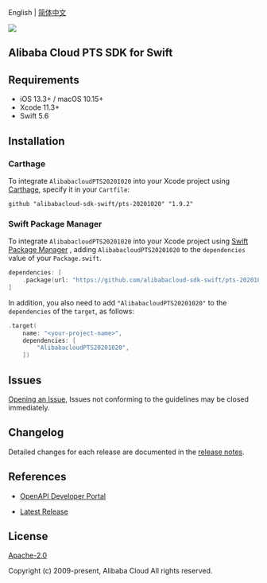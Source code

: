 English | [简体中文](README-CN.md)

![](https://aliyunsdk-pages.alicdn.com/icons/AlibabaCloud.svg)

## Alibaba Cloud PTS SDK for Swift

## Requirements

- iOS 13.3+ / macOS 10.15+
- Xcode 11.3+
- Swift 5.6

## Installation

### Carthage

To integrate `AlibabacloudPTS20201020` into your Xcode project using [Carthage](https://github.com/Carthage/Carthage), specify it in your `Cartfile`:

```ogdl
github "alibabacloud-sdk-swift/pts-20201020" "1.9.2"
```

### Swift Package Manager

To integrate `AlibabacloudPTS20201020` into your Xcode project using [Swift Package Manager](https://swift.org/package-manager/) , adding `AlibabacloudPTS20201020` to the `dependencies` value of your `Package.swift`.

```swift
dependencies: [
    .package(url: "https://github.com/alibabacloud-sdk-swift/pts-20201020.git", from: "1.9.2")
]
```

In addition, you also need to add `"AlibabacloudPTS20201020"` to the `dependencies` of the `target`, as follows:

```swift
.target(
    name: "<your-project-name>",
    dependencies: [
        "AlibabacloudPTS20201020",
    ])
```

## Issues

[Opening an Issue](https://github.com/alibabacloud-sdk-swift/pts-20201020/issues/new), Issues not conforming to the guidelines may be closed immediately.

## Changelog

Detailed changes for each release are documented in the [release notes](./ChangeLog.txt).

## References

* [OpenAPI Developer Portal](https://next.api.alibabacloud.com/home)
- [Latest Release](https://github.com/alibabacloud-sdk-swift/pts-20201020)

## License

[Apache-2.0](http://www.apache.org/licenses/LICENSE-2.0)

Copyright (c) 2009-present, Alibaba Cloud All rights reserved.
